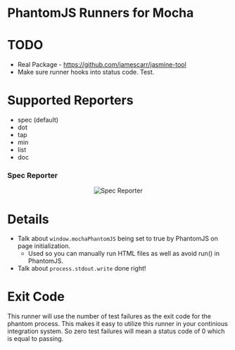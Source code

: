 # PhantomJS Runners for Mocha


# TODO

* Real Package - https://github.com/jamescarr/jasmine-tool
* Make sure runner hooks into status code. Test.


# Supported Reporters

* spec (default)
* dot
* tap
* min
* list
* doc

### Spec Reporter

<div style="text-align:center;">
  <img src="https://raw.github.com/metaskills/mocha-phantomjs/master/public/images/reporter_spec.gif" alt="Spec Reporter">
</div>



# Details

* Talk about `window.mochaPhantomJS` being set to true by PhantomJS on page initialization.
  - Used so you can manually run HTML files as well as avoid run() in PhantomJS.
* Talk about `process.stdout.write` done right!


# Exit Code

This runner will use the number of test failures as the exit code for the phantom process. This makes it easy to utilize this runner in your continious integration system. So zero test failures will mean a status code of 0 which is equal to passing. 




